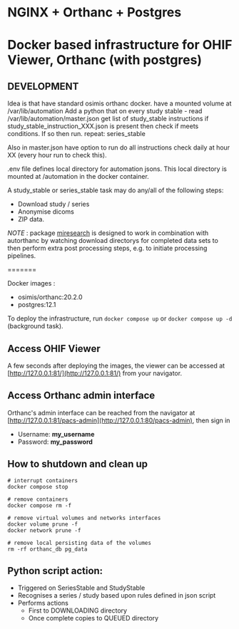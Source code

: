 # NGINX + Orthanc + Postgres

Docker based infrastructure for OHIF Viewer, Orthanc (with postgres)
=======

## DEVELOPMENT 

Idea is that have standard osimis orthanc docker.
  have a mounted volume at /var/lib/automation
Add a python that on every study stable - read /var/lib/automation/master.json 
  get list of study_stable instructions
    if study_stable_instruction_XXX.json is present then check if meets conditions. If so then run. 
  repeat: series_stable

  Also in master.json have option to run do all instructions check daily at hour XX (every hour run to check this).

.env file defines local directory for automation jsons. This local directory is mounted at /automation in the docker container.

A study_stable or series_stable task may do any/all of the  following steps:
- Download study / series
- Anonymise  dicoms
- ZIP data. 

*NOTE* : package [miresearch](https://github.com/fraser29/miresearch) is designed to work in combination with autorthanc by watching download directorys for completed data sets to then perform extra post processing steps, e.g. to initiate processing pipelines. 



=======

Docker images :
- osimis/orthanc:20.2.0
- postgres:12.1

To deploy the infrastructure, run `docker compose up` or `docker compose up -d` (background task).

## Access OHIF Viewer
A few seconds after deploying the images, the viewer can be accessed at [http://127.0.0.1:81/](http://127.0.0.1:81/) from your navigator.

## Access Orthanc admin interface

Orthanc's admin interface can be reached from the navigator at [http://127.0.0.1:81/pacs-admin](http://127.0.0.1:80/pacs-admin), then sign in

- Username: **my_username**
- Password: **my_password**

## How to shutdown and clean up

```
# interrupt containers
docker compose stop 

# remove containers
docker compose rm -f

# remove virtual volumes and networks interfaces
docker volume prune -f
docker network prune -f

# remove local persisting data of the volumes
rm -rf orthanc_db pg_data
```

## Python script action:

- Triggered on SeriesStable and StudyStable 
- Recognises a series / study based upon rules defined in json script 
- Performs actions 
  - First to DOWNLOADING directory
  - Once complete copies to QUEUED directory
